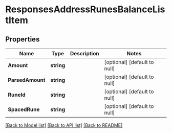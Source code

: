 # ResponsesAddressRunesBalanceListItem

## Properties
Name | Type | Description | Notes
------------ | ------------- | ------------- | -------------
**Amount** | **string** |  | [optional] [default to null]
**ParsedAmount** | **string** |  | [optional] [default to null]
**RuneId** | **string** |  | [optional] [default to null]
**SpacedRune** | **string** |  | [optional] [default to null]

[[Back to Model list]](../README.md#documentation-for-models) [[Back to API list]](../README.md#documentation-for-api-endpoints) [[Back to README]](../README.md)


